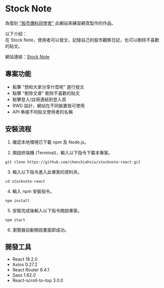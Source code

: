 # Stock Note

為復刻 ["股市爆料同學會"](https://www.cmoney.tw/forum/popular/buzz) 此網站來練習網頁製作的作品。

以下介紹：<br/>
在 Stock Note，使用者可以發文，記錄自己的股市觀察日記，也可以刪除不喜歡的貼文。

網站連結：[Stock Note](https://chenchiahsiu.github.io/stocknote-react/)

## 專案功能

- 點擊 "想和大家分享什麼呢" 進行發文
- 點擊 "刪除文章" 刪除不喜歡的貼文
- 點擊登入/註冊連結到登入頁
- RWD 設計，網站在不同裝置皆可使用
- API 串接不同貼文使用者的名稱

## 安裝流程

1. 確認本地環境已下載 npm 及 Node.js。

2. 開啟終端機 (Terminal)，輸入以下指令下載本專案。

```
git clone https://github.com/chenchiahsiu/stocknote-react.git
```

3. 輸入以下指令進入此專案的資料夾。

```
cd stocknote-react
```

4. 輸入 npm 安裝指令。

```
npm install
```

5. 安裝完成後輸入以下指令開啟專案。

```
npm start
```

6. 瀏覽器自動開啟畫面即成功。

## 開發工具

- React 18.2.0
- Axios 0.27.2
- React Router 6.4.1
- Sass 1.62.0
- React-scroll-to-top 3.0.0
